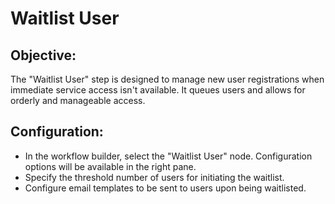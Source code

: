 # Waitlist User

## Objective:
The "Waitlist User" step is designed to manage new user registrations when immediate service access isn't available. It queues users and allows for orderly and manageable access.

## Configuration:
- In the workflow builder, select the "Waitlist User" node. Configuration options will be available in the right pane.
- Specify the threshold number of users for initiating the waitlist.
- Configure email templates to be sent to users upon being waitlisted.

